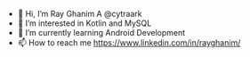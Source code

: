 - 👋 Hi, I’m Ray Ghanim A @cytraark
- 👀 I’m interested in Kotlin and MySQL
- 🌱 I’m currently learning Android Development
- 📫 How to reach me https://www.linkedin.com/in/rayghanim/

<!---
cytraark/cytraark is a ✨ special ✨ repository because its `README.md` (this file) appears on your GitHub profile.
You can click the Preview link to take a look at your changes.
--->
